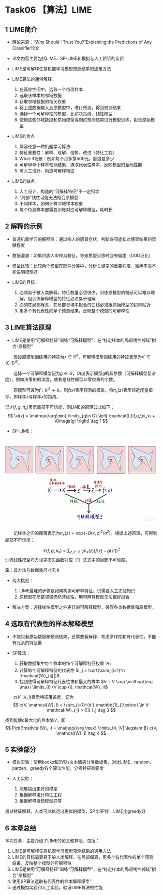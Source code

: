 # Task06 【算法】LIME

## 1 LIME简介

- 理论来源：“Why Should I Trust You?”Explaining the Predictions of Any Classifier论文

- 论文内容主要包括LIME、SP-LIME和模拟与人工验证的实验

- LIME是可解释任意机器学习模型预测结果的通用方法

- LIME算法的通俗解释：
  1. 在高维空间中，选取一个待测样本
  2. 选取该样本的邻域数据
  3. 获取邻域数据的相关权重
  4. 将上述数据输入到原模型中，进行预测，得到预测结果
  5. 选择一个可解释性的模型，比如决策树、线性模型
  6. 使用这些邻域数据和原始模型得到的预测结果进行模型训练，拟合原始模型

- LIME的优点
    1. 兼容任意一种机器学习算法
    2. 特征重要性：解释、理解、信赖、改进（特征工程）
    3. What-if场景：例如每个月多挣500元，额度是多少
    4. 可解释单个样本预测结果，选取代表性样本，反映模型的全局性能
    5. 可人工设计、构造可解释特征

- LIME的缺点：
    1. 人工设计、构造的“可解释特征”不一定科学
    2. “局部”线性可能无法拟合原模型
    3. 不同样本，如何计算邻域样本权重
    4. 每个待测样本都需要训练对应可解释模型，耗时长

## 2 解释的示例

- 普通机器学习的解释性：通过病人的感冒症状，判断各项症状对感冒结果的贡献程度
- 数据泄漏：如果将病人ID作为特征，导致模型训练时会有偏差（OOD泛化）
- 模型比较：比较两个模型在邮件分类中，分析关键字的重要程度，准确率高不能说明模型好

- LIME的目标：
    1. 必须易于被人类解释，特征数量必须很少，训练原模型的特征可以难以理解，但训练解释模型的特征必须易于理解
    2. 必须在局部保真，在局部邻域中拟合的曲线必须跟原始模型的边界贴近
    3. 用多个有代表性的单个预测结果，反映整个模型的可解释性

## 3 LIME算法原理

- LIME是使用“可解释特征”训练“可解释模型”，在“特定样本的局部线性邻域”拟合“原模型”

&emsp;&emsp;假设原模型训练用的特征为$x \in \mathbb{R}^d$，可解释模型训练用的特征表示为$x' \in \{0, 1\}^{d'}$。

&emsp;&emsp;选择一个可解释模型记为$g \in G$，$\Omega(g)$表示模型$g$的超参数（可解释模型复杂度），例如决策树的深度，或者是线性模型非零权重的个数。

&emsp;&emsp;原模型可设为$f:\mathbb{R}^d \rightarrow \mathbb{R}$，则$f(x)$表示预测的概率，将$\pi_x(z)$表示邻近度量指标，即样本$z$与样本$x$的距离。

记$\mathcal{L}(f,g,\pi_x)$表示局部不可信度，则LIME的原理公式如下：
$$
\xi(x) = \mathop{\arg\min} \limits_{g\in G} \left[ \mathcal{L}(f,g,\pi_x) + \Omega(g) \right] \tag 1
$$

- SP-LIME：

![](./images/06-01.jpg)

&emsp;&emsp;记样本之间的距离表示为$\pi_x(z) = \exp(-D(x,z)^2 / \sigma^2)$，根据上述原理，可得到局部不可信度：

$$
\mathcal{L}(f,g,\pi_x) = \sum_{z,z'\in Z} \pi_x(z) (f(z) - g(z'))^2
$$
训练线性模型均方误差损失函数对应（1）式式中的局部不可信度。

**注**：该方法与数据集尺寸无关

- 两大挑战：
    1. LIME最难的步骤是如何构造可解释特征，仍需要人工先验知识
    2. 原模型在局部邻域仍然非线性，用可解释模型无法很好拟合

- 解决方案：选择线性模型之外更好的可解释模型，兼容各类数据集和原模型。

## 4 选取有代表性的样本解释模型

- 不能只看原始数据和预测结果，还需要看解释，考虑多样性和有代表性，不能有冗余的特征量

- SP算法：
    1. 获取数据集中每个样本的每个可解释特征权重 $\mathcal{W}_i$
    2. 计算每个可解释特征的代表性 $I_j = \sqrt{\sum_{i=1}^n |\mathcal{W}_{ij}|}$
    3. 找到使得可解释特征代表性求和最大的样本 $V = V \cup \mathop{\arg \max} \limits_{i} (V \cup {i}, \mathcal{W}, I)$

&emsp;&emsp;$c(V, \mathcal{W}, I)$表示特征覆盖度，记为
$$
c(V, \mathcal{W}, I) = \sum_{j=1}^{d'} \mathbb{1}_{[\exists i \in V: \mathcal{W}_{ij} > 0]} I_j \tag 3
$$

找到能使$c$最大化的样本集$V$，即
$$
Pick(\mathcal{W}, I) = \mathop{\arg \max} \limits_{V, |V| \leqslant B} c(V, \mathcal{W}, I) \tag 4
$$

## 5 实验部分

- 模拟实验：使用books和DVDs文本情感分类数据集，对比LIME、random、parzen、greedy各个算法性能，分析特征重要度

- 人工实验：
    1. 能够挑出更好的模型
    2. 根据解释进行特征工程
    3. 根据解释发现模型异常

通过特征解释，人类可以挑选出更优的模型，SP比RP好，LIME比greedy好

## 6 本章总结

本次任务，主要介绍了LIME的论文和算法，包括：
    
1. LIME是可解释任意机器学习模型预测结果的通用方法
2. LIME的目标需要易于被人类解释，在局部保真，用多个有代表性的单个预测结果，反映整个模型的可解释性
3. LIME是使用“可解释特征”训练“可解释模型”，在“特定样本的局部线性邻域”拟合“原模型”
4. 使用SP算法选取有代表性的样本解释模型‘
5. 通过模拟实验和人工实验，验证LIME算法的性能
